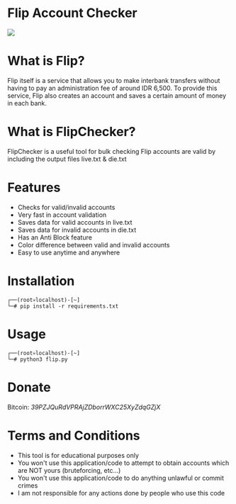 # Flip Account Checker
<img src="https://idcloudhost.com/wp-content/uploads/2020/04/Flip-Kumpulan-Aplikasi-Transfer-Antar-Bank-Tanpa-Biaya-di-Indonesia-300x158@2x.jpg">

# What is Flip?
Flip itself is a service that allows you to make interbank transfers without having to pay an administration fee of around IDR 6,500. To provide this service, Flip also creates an account and saves a certain amount of money in each bank.

# What is FlipChecker?
FlipChecker is a useful tool for bulk checking Flip accounts are valid by including the output files live.txt & die.txt

# Features
- Checks for valid/invalid accounts
- Very fast in account validation
- Saves data for valid accounts in live.txt
- Saves data for invalid accounts in die.txt
- Has an Anti Block feature
- Color difference between valid and invalid accounts
- Easy to use anytime and anywhere

# Installation
```
┌──(root💀localhost)-[~]
└─# pip install -r requirements.txt
```

# Usage
```
┌──(root💀localhost)-[~]
└─# python3 flip.py
```

# Donate
Bitcoin: *39PZJQuRdVPRAjZDborrWXC25XyZdqGZjX*

# Terms and Conditions
- This tool is for educational purposes only
- You won't use this application/code to attempt to obtain accounts which are NOT yours (bruteforcing, etc...)
- You won't use this application/code to do anything unlawful or commit crimes
- I am not responsible for any actions done by people who use this code
